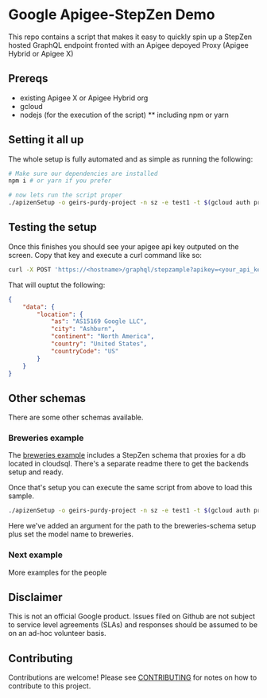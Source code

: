 # Google Apigee-StepZen Demo
This repo contains a script that makes it easy to quickly spin up a StepZen hosted GraphQL endpoint fronted
with an Apigee depoyed Proxy (Apigee Hybrid or Apigee X)

## Prereqs
* existing Apigee X or Apigee Hybrid org 
* gcloud
* nodejs (for the execution of the script)
 ** including npm or yarn

## Setting it all up
The whole setup is fully automated and as simple as running the following:
```bash
# Make sure our dependencies are installed
npm i # or yarn if you prefer

# now lets run the script proper
./apizenSetup -o geirs-purdy-project -n sz -e test1 -t $(gcloud auth print-access-token) -i $(gcloud auth print-identity-token) -z
```

## Testing the setup
Once this finishes you should see your apigee api key outputed on the screen. Copy that key and execute a curl command like so:

```bash
curl -X POST 'https://<hostname>/graphql/stepzample?apikey=<your_api_key>' -H 'Accept-Encoding: gzip, deflate, br' -H 'Content-Type: application/json' -H 'Accept: application/json' --data-binary '{"query":"{\n  location(ip: \"8.8.8.8\") {\n    as\n    city\n    continent\n    country\n    countryCode\n  }\n}","variables":{}}' --compressed
```

That will ouptut the following:
```json
{
	"data": {
		"location": {
			"as": "AS15169 Google LLC",
			"city": "Ashburn",
			"continent": "North America",
			"country": "United States",
			"countryCode": "US"
		}
	}
}
```

## Other schemas
There are some other schemas available. 

### Breweries example
The [breweries example](stepzen-breweries-example) includes a StepZen schema that proxies for a db
located in cloudsql. There's a separate readme there to get the backends setup and ready.

Once that's setup you can execute the same script from above to load this sample.

```bash
./apizenSetup -o geirs-purdy-project -n sz -e test1 -t $(gcloud auth print-access-token) -i $(gcloud auth print-identity-token) -m breweries -S stepzen-breweries-example
```

Here we've added an argument for the path to the breweries-schema setup plus set the model name to breweries.

### Next example
More examples for the people

## Disclaimer

This is not an official Google product. Issues filed on Github are not subject
to service level agreements (SLAs) and responses should be assumed to be on an
ad-hoc volunteer basis.

## Contributing

Contributions are welcome! Please see [CONTRIBUTING](CONTRIBUTING.md) for notes
on how to contribute to this project.
